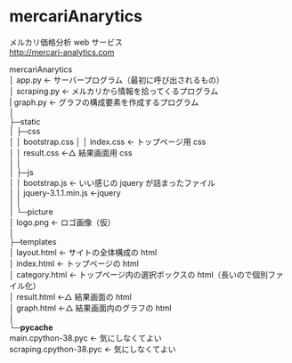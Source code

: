 # mercariAnarytics

メルカリ価格分析 web サービス</br>
http://mercari-analytics.com

mercariAnarytics</br>
│ app.py ← サーバープログラム（最初に呼び出されるもの）</br>
│ scraping.py ← メルカリから情報を拾ってくるプログラム</br>
| graph.py ← グラフの構成要素を作成するプログラム</br>
│</br>
├─static</br>
│ ├─css</br>
│ │ bootstrap.css
│ │ index.css ← トップページ用 css</br>
│ │ result.css ←△ 結果画面用 css</br>
│ │</br>
│ ├─js</br>
│ │ bootstrap.js ← いい感じの jquery が詰まったファイル</br>
│ │ jquery-3.1.1.min.js ←jquery</br>
│ │</br>
│ └─picture</br>
│ logo.png ← ロゴ画像（仮）</br>
│</br>
├─templates</br>
│ layout.html ← サイトの全体構成の html</br>
│ index.html ← トップページの html</br>
│ category.html ← トップページ内の選択ボックスの html（長いので個別ファイル化）</br>
│ result.html ←△ 結果画面の html</br>
│ graph.html ←△ 結果画面内のグラフの html</br>
│</br>
└─**pycache**</br>
main.cpython-38.pyc ← 気にしなくてよい</br>
scraping.cpython-38.pyc ← 気にしなくてよい</br>
